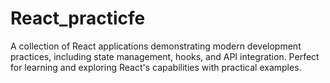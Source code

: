 # React_practicfe
A collection of React applications demonstrating modern development practices, including state management, hooks, and API integration. Perfect for learning and exploring React's capabilities with practical examples.
